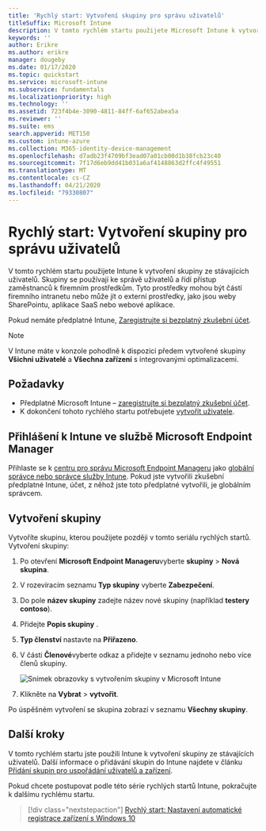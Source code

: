 ```yaml
---
title: 'Rychlý start: Vytvoření skupiny pro správu uživatelů'
titleSuffix: Microsoft Intune
description: V tomto rychlém startu použijete Microsoft Intune k vytvoření skupiny ze stávajících uživatelů.
keywords: ''
author: Erikre
ms.author: erikre
manager: dougeby
ms.date: 01/17/2020
ms.topic: quickstart
ms.service: microsoft-intune
ms.subservice: fundamentals
ms.localizationpriority: high
ms.technology: ''
ms.assetid: 723f4b4e-3090-4811-84ff-6af652abea5a
ms.reviewer: ''
ms.suite: ems
search.appverid: MET150
ms.custom: intune-azure
ms.collection: M365-identity-device-management
ms.openlocfilehash: d7adb23f4709bf3ead07a01cb00d1b38fcb23c40
ms.sourcegitcommit: 7f17d6eb9dd41b031a6af4148863d2ffc4f49551
ms.translationtype: MT
ms.contentlocale: cs-CZ
ms.lasthandoff: 04/21/2020
ms.locfileid: "79330807"
---
```

# <a name="quickstart-create-a-group-to-manage-users"></a>Rychlý start: Vytvoření skupiny pro správu uživatelů

V tomto rychlém startu použijete Intune k vytvoření skupiny ze stávajících uživatelů. Skupiny se používají ke správě uživatelů a řídí přístup zaměstnanců k firemním prostředkům. Tyto prostředky mohou být částí firemního intranetu nebo může jít o externí prostředky, jako jsou weby SharePointu, aplikace SaaS nebo webové aplikace.

Pokud nemáte předplatné Intune, [Zaregistrujte si bezplatný zkušební účet](free-trial-sign-up.md).

>[!NOTE]
>V Intune máte v konzole pohodlně k dispozici předem vytvořené skupiny **Všichni uživatelé** a **Všechna zařízení** s integrovanými optimalizacemi.

## <a name="prerequisites"></a>Požadavky

- Předplatné Microsoft Intune – [zaregistrujte si bezplatný zkušební účet](../fundamentals/free-trial-sign-up.md).
- K dokončení tohoto rychlého startu potřebujete [vytvořit uživatele](quickstart-create-user.md).

## <a name="sign-in-to-intune-in-the-microsoft-endpoint-manager"></a>Přihlášení k Intune ve službě Microsoft Endpoint Manager

Přihlaste se k [centru pro správu Microsoft Endpoint Manageru](https://go.microsoft.com/fwlink/?linkid=2109431) jako [globální správce nebo správce služby Intune](users-add.md#types-of-administrators). Pokud jste vytvořili zkušební předplatné Intune, účet, z něhož jste toto předplatné vytvořili, je globálním správcem.

## <a name="create-a-group"></a>Vytvoření skupiny

Vytvoříte skupinu, kterou použijete později v tomto seriálu rychlých startů. Vytvoření skupiny:

1. Po otevření **Microsoft Endpoint Manageru**vyberte **skupiny** > **Nová skupina**.
2. V rozevíracím seznamu **Typ skupiny** vyberte **Zabezpečení**.
3. Do pole **název skupiny** zadejte název nové skupiny (například **testery contoso**).
4. Přidejte **Popis skupiny** .
5. **Typ členství** nastavte na **Přiřazeno**. 
6. V části **Členové**vyberte odkaz a přidejte v seznamu jednoho nebo více členů skupiny.

    ![Snímek obrazovky s vytvořením skupiny v Microsoft Intune](./media/quickstart-create-group/quickstart-use-groups-01.png)

7. Klikněte na **Vybrat** > **vytvořit**.

Po úspěšném vytvoření se skupina zobrazí v seznamu **Všechny skupiny**. 

## <a name="next-steps"></a>Další kroky

V tomto rychlém startu jste použili Intune k vytvoření skupiny ze stávajících uživatelů. Další informace o přidávání skupin do Intune najdete v článku [Přidání skupin pro uspořádání uživatelů a zařízení](groups-add.md).

Pokud chcete postupovat podle této série rychlých startů Intune, pokračujte k dalšímu rychlému startu.

> [!div class="nextstepaction"]
> [Rychlý start: Nastavení automatické registrace zařízení s Windows 10](../enrollment/quickstart-setup-auto-enrollment.md)
